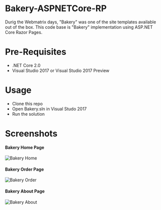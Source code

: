 # Bakery-ASPNETCore-RP

Durig the Webmatrix days, "Bakery" was one of the site templates available out of the box. This code base is "Bakery" implementation using ASP.NET Core Razor Pages.

# Pre-Requisites
- .NET Core 2.0 
- Visual Studio 2017 or Visual Studio 2017 Preview

# Usage
- Clone this repo
- Open Bakery.sln in Visual Studo 2017
- Run the solution

# Screenshots
#### Bakery Home Page
![Bakery Home](https://raw.githubusercontent.com/lohithgn/bakery-aspnetcore-rp/master/assets/Bakery-Home.png)

#### Bakery Order Page
![Bakery Order](https://raw.githubusercontent.com/lohithgn/bakery-aspnetcore-rp/master/assets/Bakery-Order.png)

#### Bakery About Page
![Bakery About](https://raw.githubusercontent.com/lohithgn/bakery-aspnetcore-rp/master/assets/Bakery-About.png)

